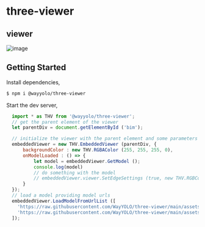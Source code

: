 # three-viewer

## viewer

![image](https://github.com/WayYOLO/three-viewer/raw/main/assets/img/Jietu20221024-092728-HD.gif)

## Getting Started

Install dependencies,

```bash
$ npm i @wayyolo/three-viewer
```

Start the dev server,

```javascript
  import * as THV from '@wayyolo/three-viewer';
  // get the parent element of the viewer
  let parentDiv = document.getElementById ('bim');

  // initialize the viewer with the parent element and some parameters
  embeddedViewer = new THV.EmbeddedViewer (parentDiv, {
      backgroundColor : new THV.RGBAColor (255, 255, 255, 0),
      onModelLoaded : () => {
          let model = embeddedViewer.GetModel ();
          console.log(model)
          // do something with the model
          // embeddedViewer.viewer.SetEdgeSettings (true, new THV.RGBColor (0, 0, 0), 1);
      }
  });
  // load a model providing model urls
  embeddedViewer.LoadModelFromUrlList ([
    'https://raw.githubusercontent.com/WayYOLO/three-viewer/main/assets/model/model.obj',
    'https://raw.githubusercontent.com/WayYOLO/three-viewer/main/assets/model/model.mtl'
  ]);
```
